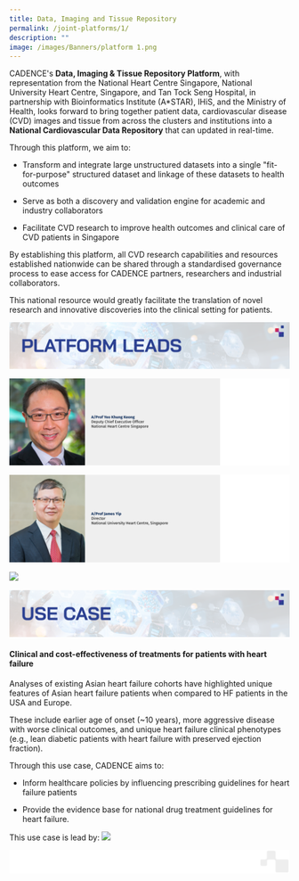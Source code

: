 ```yaml
---
title: Data, Imaging and Tissue Repository
permalink: /joint-platforms/1/
description: ""
image: /images/Banners/platform 1.png
---
```

CADENCE's **Data, Imaging & Tissue Repository Platform**, with representation from the National Heart Centre Singapore, National University Heart Centre, Singapore, and Tan Tock Seng Hospital, in partnership with Bioinformatics Institute (A\*STAR), IHiS, and the Ministry of Health, looks forward to bring together patient data, cardiovascular disease (CVD) images and tissue from across the clusters and institutions into a **National Cardiovascular Data Repository** that can updated in real-time.

Through this platform, we aim to:

*   Transform and integrate large unstructured datasets into a single "fit-for-purpose" structured dataset and linkage of these datasets to health outcomes
    
*   Serve as both a discovery and validation engine for academic and industry collaborators
    
*   Facilitate CVD research to improve health outcomes and clinical care of CVD patients in Singapore
    
By establishing this platform, all CVD research capabilities and resources established nationwide can be shared through a standardised governance process to ease access for CADENCE partners, researchers and industrial collaborators. 

This national resource would greatly facilitate the translation of novel research and innovative discoveries into the clinical setting for patients.

![](/images/Banners/platform%201%20-%20platform%20leads.png)

![](/images/01_Leadership/02_Executive%20Committee/cadence%20-%2009.png)

![](/images/01_Leadership/02_Executive%20Committee/cadence%20-%2010.png)

![](/images/01_Leadership/02_Executive%20Committee/cadence%20-%2005.png)


![](/images/Banners/platform%201%20-%20use%20case.png)
#### **Clinical and cost-effectiveness of treatments for patients with heart failure**

Analyses of existing Asian heart failure cohorts have highlighted unique features of Asian heart failure patients when compared to HF patients in the USA and Europe. 

These include earlier age of onset (~10 years), more aggressive disease with worse clinical outcomes, and unique heart failure clinical phenotypes (e.g., lean diabetic patients with heart failure with preserved ejection fraction).
    
Through this use case, CADENCE aims to: 

*   Inform healthcare policies by influencing prescribing guidelines for heart failure patients  

*   Provide the evidence base for national drug treatment guidelines for heart failure.

This use case is lead by:
![](/images/01_Leadership/02_Executive%20Committee/cadence%20-%2003.png)

![](/images/Banners/page%20footer%201.png)